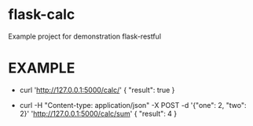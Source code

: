 # flask-calc
Example project for demonstration flask-restful 


# EXAMPLE

* curl 'http://127.0.0.1:5000/calc/'
    {
        "result": true
    }


* curl -H "Content-type: application/json" -X POST -d '{"one": 2, "two": 2}' 'http://127.0.0.1:5000/calc/sum'
    {
        "result": 4
    }

